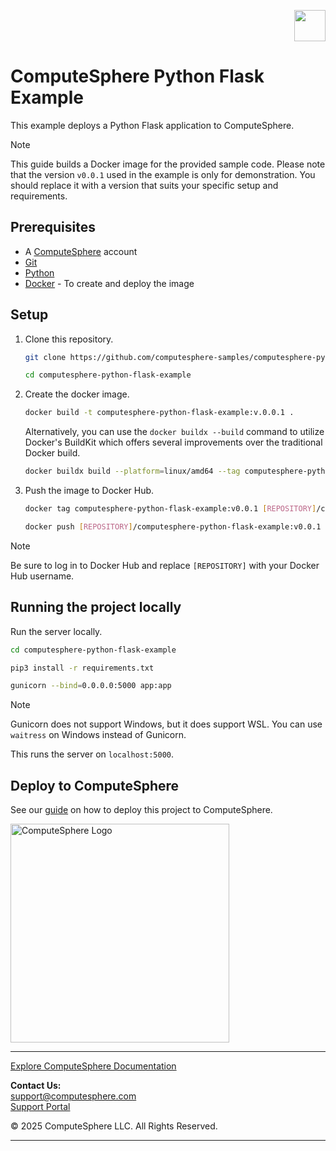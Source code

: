 <p align="right">
    <a href="https://computesphere.com/"><img src="https://pepublicassets.blob.core.windows.net/public-assets/computesphere-favicon.svg" width="50px" /></a>
</p>

# ComputeSphere Python Flask Example

This example deploys a Python Flask application to ComputeSphere.

> [!NOTE]
> This guide builds a Docker image for the provided sample code. Please note that the version `v0.0.1` used in the example is only for demonstration. You should replace it with a version that suits your specific setup and requirements.

## Prerequisites

- A [ComputeSphere](https://computesphere.com) account
- [Git](https://git-scm.com/downloads)
- [Python](https://www.python.org/downloads/)
- [Docker](https://docs.docker.com/engine/install/) - To create and deploy the image

## Setup

1. Clone this repository.

    ```bash
    git clone https://github.com/computesphere-samples/computesphere-python-flask-example.git

    cd computesphere-python-flask-example
    ```

2. Create the docker image.

    ```bash
    docker build -t computesphere-python-flask-example:v.0.0.1 .
    ```

    Alternatively, you can use the `docker buildx --build` command to utilize Docker's BuildKit which offers several improvements over the traditional Docker build.

    ```bash
    docker buildx build --platform=linux/amd64 --tag computesphere-python-flask-example:v0.0.1 .
    ``` 

3. Push the image to Docker Hub.

    ```bash
    docker tag computesphere-python-flask-example:v0.0.1 [REPOSITORY]/computesphere-python-flask-example:v0.0.1

    docker push [REPOSITORY]/computesphere-python-flask-example:v0.0.1
    ```

> [!NOTE]
> Be sure to log in to Docker Hub and replace `[REPOSITORY]` with your Docker Hub username.

## Running the project locally

Run the server locally.

```bash
cd computesphere-python-flask-example

pip3 install -r requirements.txt

gunicorn --bind=0.0.0.0:5000 app:app
```

> [!NOTE]
> Gunicorn does not support Windows, but it does support WSL. You can use `waitress` on Windows instead of Gunicorn.

This runs the server on `localhost:5000`.

## Deploy to ComputeSphere

See our [guide](https://docs.computesphere.com/docs/getting-started/quickstart/getting-started-with-flask) on how to deploy this project to ComputeSphere.

<!-- Check if this is the right link to the dashboard -->
<a href="https://console.computesphere.com"> <img src="https://pepublicassets.blob.core.windows.net/public-assets/computesphere-full-logo.png" width="350px" alt="ComputeSphere Logo"> </a>

---
[Explore ComputeSphere Documentation](https://docs.computesphere.com)

**Contact Us:**  
[support@computesphere.com](mailto:support@computesphere.com)  
[Support Portal](https://support.computesphere.com/portal)

&copy; 2025 ComputeSphere LLC. All Rights Reserved.

---
